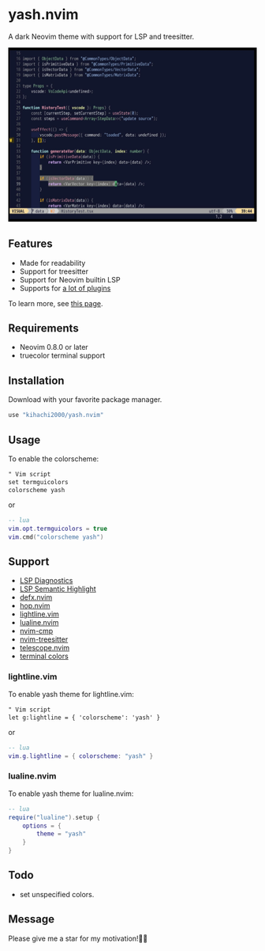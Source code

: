 # yash.nvim
A dark Neovim theme with support for LSP and treesitter.

![Sample image](image/v0.7.0.jpg)

## Features
- Made for readability
- Support for treesitter
- Support for Neovim builtin LSP
- Supports for [a lot of plugins](https://github.com/kihachi2000/yash.nvim#support)

To learn more, see [this page](https://zenn.dev/kihachi2000/articles/4f4314ef791c5d).

## Requirements
- Neovim 0.8.0 or later
- truecolor terminal support

## Installation
Download with your favorite package manager.
```lua
use "kihachi2000/yash.nvim"
```

## Usage
To enable the colorscheme:

```vim
" Vim script
set termguicolors
colorscheme yash
```

or

```lua
-- lua
vim.opt.termguicolors = true
vim.cmd("colorscheme yash")
```

## Support
- [LSP Diagnostics](https://neovim.io/doc/user/lsp.html)
- [LSP Semantic Highlight](https://neovim.io/doc/user/lsp.html#lsp-semantic-highlight)
- [defx.nvim](https://github.com/Shougo/defx.nvim)
- [hop.nvim](https://github.com/smoka7/hop.nvim)
- [lightline.vim](https://github.com/itchyny/lightline.vim)
- [lualine.nvim](https://github.com/nvim-lualine/lualine.nvim)
- [nvim-cmp](https://github.com/hrsh7th/nvim-cmp)
- [nvim-treesitter](https://github.com/nvim-treesitter/nvim-treesitter)
- [telescope.nvim](https://github.com/nvim-telescope/telescope.nvim)
- [terminal colors](https://neovim.io/doc/user/nvim_terminal_emulator.html#terminal-config)

### lightline.vim
To enable yash theme for lightline.vim: 
```vim
" Vim script
let g:lightline = { 'colorscheme': 'yash' }
```

or

```lua
-- lua
vim.g.lightline = { colorscheme: "yash" }
```

### lualine.nvim
To enable yash theme for lualine.nvim: 
```lua
-- lua
require("lualine").setup {
    options = {
        theme = "yash"
    }
}
```

## Todo
- set unspecified colors.

## Message
Please give me a star for my motivation!🙇‍♂️
